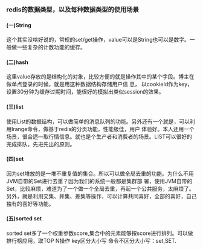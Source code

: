 ### redis的数据类型，以及每种数据类型的使用场景 

#### (一)String    

这个其实没啥好说的，常规的set/get操作，value可以是String也可以是数字。一般做一些复杂的计数功能的缓存。  

#### (二)hash   

这里value存放的是结构化的对象，比较方便的就是操作其中的某个字段。博主在做单点登录的时候，就是用这种数据结构存储用户信
息， 以cookieId作为key，设置30分钟为缓存过期时间，能很好的模拟出类似session的效果。 

#### (三)list   

使用List的数据结构，可以做简单的消息队列的功能。另外还有一个就是，可以利用lrange命令，做基于redis的分页功能，性能极佳，用户 体验好。本人还用一个场景，很合适—取行情信息。就也是个生产者和消费者的场景。LIST可以很好的完成排队，先进先出的原则。  

#### (四)set   

因为set堆放的是一堆不重复值的集合。所以可以做全局去重的功能。为什么不用JVM自带的Set进行去重？因为我们的系统一般都是集群部  署，使用JVM自带的Set，比较麻烦，难道为了一个做一个全局去重，再起一个公共服务，太麻烦了。  另外，就是利用交集、并集、差集等操作，可以计算共同喜好，全部的喜好，自己独有的喜好等功能。  

#### (五)sorted set   

sorted set多了一个权重参数score,集合中的元素能够按score进行排列。可以做排行榜应用，取TOP N操作 
key区分大小写
命令不区分大小写：set,SET.  